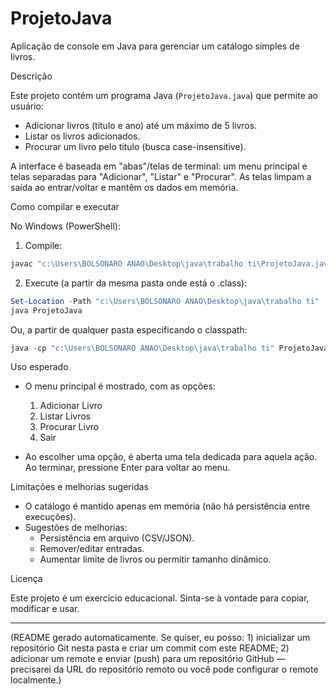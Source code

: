 # ProjetoJava

Aplicação de console em Java para gerenciar um catálogo simples de livros.

Descrição

Este projeto contém um programa Java (`ProjetoJava.java`) que permite ao usuário:

- Adicionar livros (título e ano) até um máximo de 5 livros.
- Listar os livros adicionados.
- Procurar um livro pelo título (busca case-insensitive).

A interface é baseada em "abas"/telas de terminal: um menu principal e telas separadas para "Adicionar", "Listar" e "Procurar". As telas limpam a saída ao entrar/voltar e mantêm os dados em memória.

Como compilar e executar

No Windows (PowerShell):

1. Compile:

```powershell
javac "c:\Users\BOLSONARO ANAO\Desktop\java\trabalho ti\ProjetoJava.java"
```

2. Execute (a partir da mesma pasta onde está o .class):

```powershell
Set-Location -Path "c:\Users\BOLSONARO ANAO\Desktop\java\trabalho ti"
java ProjetoJava
```

Ou, a partir de qualquer pasta especificando o classpath:

```powershell
java -cp "c:\Users\BOLSONARO ANAO\Desktop\java\trabalho ti" ProjetoJava
```

Uso esperado

- O menu principal é mostrado, com as opções:
  1. Adicionar Livro
  2. Listar Livros
  3. Procurar Livro
  4. Sair

- Ao escolher uma opção, é aberta uma tela dedicada para aquela ação. Ao terminar, pressione Enter para voltar ao menu.

Limitações e melhorias sugeridas

- O catálogo é mantido apenas em memória (não há persistência entre execuções).
- Sugestões de melhorias:
  - Persistência em arquivo (CSV/JSON).
  - Remover/editar entradas.
  - Aumentar limite de livros ou permitir tamanho dinâmico.

Licença

Este projeto é um exercício educacional. Sinta-se à vontade para copiar, modificar e usar.

---

(README gerado automaticamente. Se quiser, eu posso: 1) inicializar um repositório Git nesta pasta e criar um commit com este README; 2) adicionar um remote e enviar (push) para um repositório GitHub — precisarei da URL do repositório remoto ou você pode configurar o remote localmente.)
